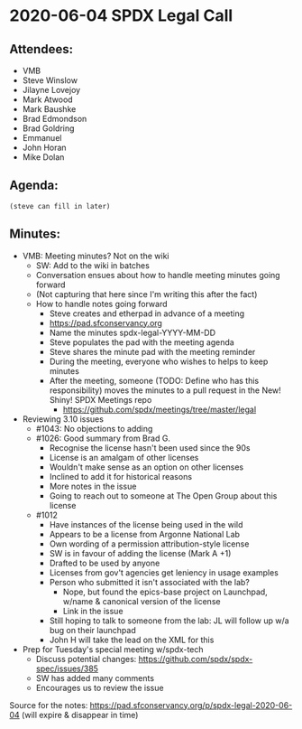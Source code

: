 # 2020-06-04 SPDX Legal Call

## Attendees:
* VMB
* Steve Winslow
* Jilayne Lovejoy
* Mark Atwood
* Mark Baushke
* Brad Edmondson
* Brad Goldring
* Emmanuel
* John Horan
* Mike Dolan

## Agenda:
    (steve can fill in later)

## Minutes:

* VMB: Meeting minutes? Not on the wiki
    * SW: Add to the wiki in batches
    * Conversation ensues about how to handle meeting minutes going forward
    * (Not capturing that here since I'm writing this after the fact)
    * How to handle notes going forward
        * Steve creates and etherpad in advance of a meeting
        * https://pad.sfconservancy.org
        * Name the minutes spdx-legal-YYYY-MM-DD
        * Steve populates the pad with the meeting agenda
        * Steve shares the minute pad with the meeting reminder
        * During the meeting, everyone who wishes to helps to keep minutes
        * After the meeting, someone (TODO: Define who has this responsibility) moves the minutes to a pull request in the New! Shiny! SPDX Meetings repo
            * https://github.com/spdx/meetings/tree/master/legal
* Reviewing 3.10 issues
    * #1043: No objections to adding
    * #1026: Good summary from Brad G.
        * Recognise the license hasn't been used since the 90s
        * License is an amalgam of other licenses
        * Wouldn't make sense as an option on other licenses
        * Inclined to add it for historical reasons
        * More notes in the issue
        * Going to reach out to someone at The Open Group about this license
    * #1012
        * Have instances of the license being used in the wild
        * Appears to be a license from Argonne National Lab
        * Own wording of a permission attribution-style license
        * SW is in favour of adding the license (Mark A +1)
        * Drafted to be used by anyone
        * Licenses from gov't agencies get leniency in usage examples
        * Person who submitted it isn't associated with the lab?
            * Nope, but found the epics-base project on Launchpad, w/name & canonical version of the license
            * Link in the issue
        * Still hoping to talk to someone from the lab: JL will follow up w/a bug on their launchpad
        * John H will take the lead on the XML for this
* Prep for Tuesday's special meeting w/spdx-tech
    * Discuss potential changes: https://github.com/spdx/spdx-spec/issues/385
    * SW has added many comments
    * Encourages us to review the issue

Source for the notes: https://pad.sfconservancy.org/p/spdx-legal-2020-06-04 (will expire & disappear in time)
